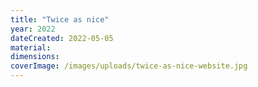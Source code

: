 ```yaml
---
title: "Twice as nice"
year: 2022
dateCreated: 2022-05-05
material:
dimensions:
coverImage: /images/uploads/twice-as-nice-website.jpg
---
```

